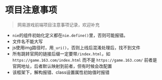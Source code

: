 # 项目注意事项

> 网易游戏前端项目注意事项记录，欢迎补充

- `nie`的组件初始化定义都在`nie.define()`里，否则可能报错。
- 文件名不能大写
- js使用img路径时，用`_uri()`，否则上线后混淆处理后，找不到文件
- 所有跳转官网的链接后缀一定要带`/index.html`，如`https://game.163.com/index.html` 而不是 `https://game.163.com/` 前者是官网地址，后者默认映射到前者，但有时候会改配置
- 该框架下，解构报错、class设置属性初始值时报错